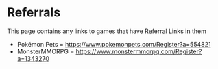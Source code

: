 # Referrals
This page contains any links to games that have Referral Links in them

 - Pok&eacute;mon Pets = https://www.pokemonpets.com/Register?a=554821
 - MonsterMMORPG = https://www.monstermmorpg.com/Register?a=1343270
 